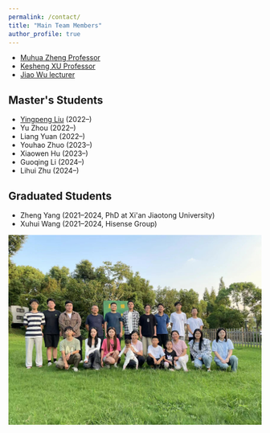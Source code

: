 ```yaml
---
permalink: /contact/
title: "Main Team Members"
author_profile: true
---
```


* [Muhua Zheng Professor](https://phy.ujs.edu.cn/info/1074/4811.htm)
* [Kesheng XU Professor](https://phy.ujs.edu.cn/info/1076/4799.htm)
* [Jiao Wu lecturer](https://math.ujs.edu.cn/info/1073/15583.htm)

## Master's Students

- [Yingpeng Liu](https://orcid.org/0009-0009-2205-1910) (2022–)
- Yu Zhou (2022–)
- Liang Yuan (2022–)
- Youhao Zhuo (2023–)
- Xiaowen Hu (2023–)
- Guoqing Li (2024–)
- Lihui Zhu (2024–)

## Graduated Students

- Zheng Yang (2021–2024, PhD at Xi'an Jiaotong University)
- Xuhui Wang (2021–2024, Hisense Group)

![Team Photo](/images/team.jpg)

<!--
# Postdoc
* Jiaxin Qian (2025-)
  
# PhD
* Zidong Cui (2024-)
* Fangfang Wang (joint, 2023-)

# Master
* Zhimao Liu (2024-)
* Kewen Pan (2024-)
  
# Research assistant
* Lu Zhong (2024-)
* Wenli Duan (2024-)
* Yifei Zhao (2024-)

# Undergraduates
* Kefan Cao (2024-)
* Qingyang Gao (2024-)
* Honghao Hu (2024-)
* Juntian Huang (2024-)
* Haiqi Lu (2024-)

# Alumni:

# Undergraduates
* Chris Dong (2021-2024, Master at Beijing Normal University)
* [Zequn Lin](https://linzequn17.github.io/) (2021-2024, PhD at Westlake University)
* Haoxian Liu (2021-2024, Master at Beijing Normal University)
* Zhaofan Lu (2021-2024, Teaching at middle school)
* Runzhi Kong (2021-2024, Master at Hong Kong University of Science and Technology)
* Hua Tu (2021-2024, Master at Beijing Normal University)
* [Jiayu Weng](https://scholar.google.com/citations?user=KZGlHNIAAAAJ&hl=en&oi=ao) (2021-2024, PhD at University of Hong Kong)
* Haotian Xie (2021-2024, Master at University of Hong Kong)
* Rappy Zhu (2021-2024, Master at University of Electronic Science and Technology of China)
* Yuming Ye (2022-2024)
* Han Zhang (2022-2024)

# Visitors:
-->